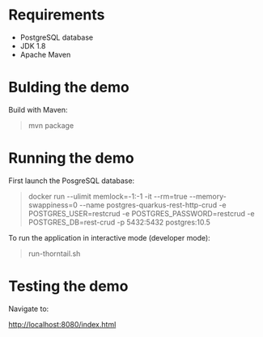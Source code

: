 # Requirements

- PostgreSQL database
- JDK 1.8
- Apache Maven

# Bulding the demo

Build with Maven:

> mvn package

# Running the demo

First launch the PosgreSQL database:

> docker run --ulimit memlock=-1:-1 -it --rm=true --memory-swappiness=0 --name postgres-quarkus-rest-http-crud -e POSTGRES_USER=restcrud -e POSTGRES_PASSWORD=restcrud -e POSTGRES_DB=rest-crud -p 5432:5432 postgres:10.5

To run the application in interactive mode (developer mode):

>  run-thorntail.sh

# Testing the demo

Navigate to:

<http://localhost:8080/index.html>


